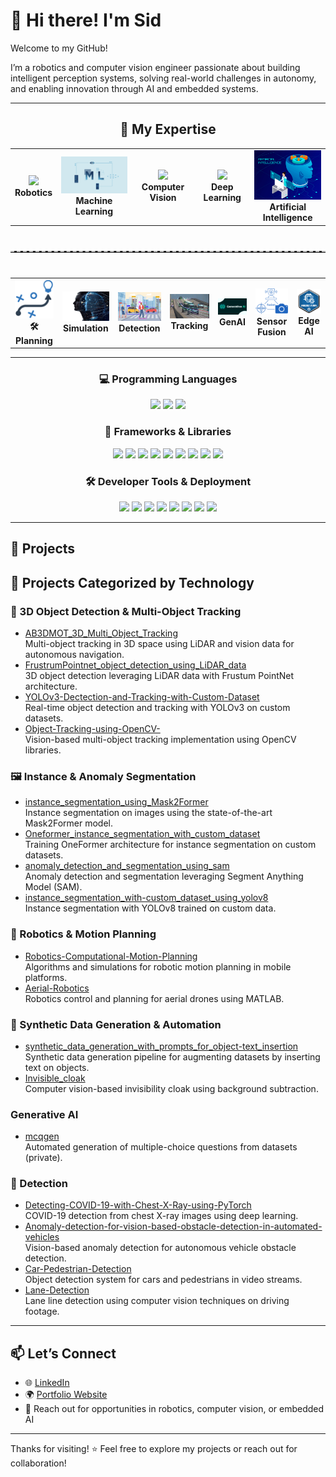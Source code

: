 # 👋 Hi there! I'm Sid

Welcome to my GitHub!

I’m a robotics and computer vision engineer passionate about building intelligent perception systems, solving real-world challenges in autonomy, and enabling innovation through AI and embedded systems.

---
<!-- 🚀 Expertise Domains -->
<h2 align="center">🧠 My Expertise</h2>

<table align="center">
  <tr>
    <td align="center">
      <img src="logos/gif/robotics.gif" width="140"/><br/>
      <b> Robotics</b>
    </td>
    <td align="center">
      <img src="logos/gif/ml.gif" width="180"/><br/>
      <b> Machine Learning</b>
    </td>
    <td align="center">
      <img src="logos/gif/computer_vision.gif" width="180"/><br/>
      <b>Computer Vision</b>
    </td>
    <td align="center">
      <img src="logos/gif/deep_learning.gif" width="120"/><br/>
      <b>Deep Learning</b>
    </td>
    <td align="center">
      <img src="logos/gif/AI.gif" width="150"/><br/>
      <b>Artificial Intelligence</b>
    </td>
  </tr>
</table>

<hr style="border-top: 2px dashed #bbb; margin: 40px 0;" />

<!-- 🔍 Subdomains -->
<table align="center">
  <tr>
    <td align="center">
      <img src="logos/path_planning.png" width="100"/><br/>
      <b>🛠Planning</b>
    </td>
    <td align="center">
      <img src="logos/digital-twin.jpg" width="120"/><br/>
      <b>Simulation</b>
    </td>
    <td align="center">
      <img src="logos/detection.png" width="120"/><br/>
      <b>Detection</b>
    </td>
    <td align="center">
      <img src="logos/tracking.jpg" width="120"/><br/>
      <b>Tracking</b>
       </td>
    <td align="center">
      <img src="logos/genai.png" width="120"/><br/>
      <b>GenAI</b>
    </td>
    </td>
    <td align="center">
      <img src="logos/sensor_fusion.svg" width="120"/><br/>
      <b>Sensor Fusion</b>
    </td>
    <td align="center">
      <img src="logos/Embeded.png" width="120"/><br/>
      <b>Edge AI</b>
    </td>
  </tr>
</table>

---

<!-- Row 1: Programming Languages -->
<h3 align="center">💻 Programming Languages</h3>

<p align="center">
  <img src="https://img.shields.io/badge/Python-3776AB?style=for-the-badge&logo=python&logoColor=white" />
  <img src="https://img.shields.io/badge/C++-00599C?style=for-the-badge&logo=c%2B%2B&logoColor=white" />
  <img src="https://img.shields.io/badge/Ruby-CC342D?style=for-the-badge&logo=ruby&logoColor=white" />
</p>

<!-- Row 2: Libraries & Frameworks -->
<h3 align="center">🧠 Frameworks & Libraries</h3>

<p align="center">
  <img src="https://img.shields.io/badge/ROS-22314E?style=for-the-badge&logo=ros&logoColor=white" />
  <img src="https://img.shields.io/badge/ROCK-0B0C10?style=for-the-badge" />
  <img src="https://img.shields.io/badge/TensorFlow-FF6F00?style=for-the-badge&logo=tensorflow&logoColor=white" />
  <img src="https://img.shields.io/badge/PyTorch-EE4C2C?style=for-the-badge&logo=pytorch&logoColor=white" />
  <img src="https://img.shields.io/badge/Keras-D00000?style=for-the-badge&logo=keras&logoColor=white" />
  <img src="https://img.shields.io/badge/scikit--learn-F7931E?style=for-the-badge&logo=scikit-learn&logoColor=white" />
  <img src="https://img.shields.io/badge/OpenCV-5C3EE8?style=for-the-badge&logo=opencv&logoColor=white" />
  <img src="https://img.shields.io/badge/ONNX-1C1C1C?style=for-the-badge" />
  <img src="https://img.shields.io/badge/CUDA-76B900?style=for-the-badge&logo=nvidia&logoColor=white" />
</p>

<!-- Row 3: Tools & Deployment -->
<h3 align="center">🛠️ Developer Tools & Deployment</h3>

<p align="center">
  <img src="https://img.shields.io/badge/Linux-FCC624?style=for-the-badge&logo=linux&logoColor=black" />
  <img src="https://img.shields.io/badge/Git-F05032?style=for-the-badge&logo=git&logoColor=white" />
  <img src="https://img.shields.io/badge/Docker-2496ED?style=for-the-badge&logo=docker&logoColor=white" />
  <img src="https://img.shields.io/badge/Gazebo-0077C5?style=for-the-badge" />
  <img src="https://img.shields.io/badge/AutoML-FFBB00?style=for-the-badge" />
  <img src="https://img.shields.io/badge/Jetson-76B900?style=for-the-badge&logo=nvidia&logoColor=white" />
  <img src="https://img.shields.io/badge/FPGA-0081CB?style=for-the-badge" />
  <img src="https://img.shields.io/badge/CI--CD-0A0A0A?style=for-the-badge&logo=githubactions&logoColor=white" />
</p>

---

## 🚀 Projects

## 📂 Projects Categorized by Technology

### 🎯 3D Object Detection & Multi-Object Tracking
- [AB3DMOT_3D_Multi_Object_Tracking](https://github.com/yourusername/AB3DMOT_3D_Multi_Object_Tracking)  
  Multi-object tracking in 3D space using LiDAR and vision data for autonomous navigation.
- [FrustrumPointnet_object_detection_using_LiDAR_data](https://github.com/yourusername/FrustrumPointnet_object_detection_using_LiDAR_data)  
  3D object detection leveraging LiDAR data with Frustum PointNet architecture.
- [YOLOv3-Dectection-and-Tracking-with-Custom-Dataset](https://github.com/yourusername/YOLOv3-Dectection-and-Tracking-with-Custom-Dataset)  
  Real-time object detection and tracking with YOLOv3 on custom datasets.
- [Object-Tracking-using-OpenCV-](https://github.com/yourusername/Object-Tracking-using-OpenCV-)  
  Vision-based multi-object tracking implementation using OpenCV libraries.

### 🖼️ Instance & Anomaly Segmentation
- [instance_segmentation_using_Mask2Former](https://github.com/yourusername/instance_segmentation_using_Mask2Former)  
  Instance segmentation on images using the state-of-the-art Mask2Former model.
- [Oneformer_instance_segmentation_with_custom_dataset](https://github.com/yourusername/Oneformer_instance_segmentation_with_custom_dataset)  
  Training OneFormer architecture for instance segmentation on custom datasets.
- [anomaly_detection_and_segmentation_using_sam](https://github.com/yourusername/anomaly_detection_and_segmentation_using_sam)  
  Anomaly detection and segmentation leveraging Segment Anything Model (SAM).
- [instance_segmentation_with-custom_dataset_using_yolov8](https://github.com/yourusername/instance_segmentation_with-custom_dataset_using_yolov8)  
  Instance segmentation with YOLOv8 trained on custom data.

### 🤖 Robotics & Motion Planning
- [Robotics-Computational-Motion-Planning](https://github.com/yourusername/Robotics-Computational-Motion-Planning)  
  Algorithms and simulations for robotic motion planning in mobile platforms.
- [Aerial-Robotics](https://github.com/yourusername/Aerial-Robotics)  
  Robotics control and planning for aerial drones using MATLAB.



### 🧠 Synthetic Data Generation & Automation
- [synthetic_data_generation_with_prompts_for_object-text_insertion](https://github.com/yourusername/synthetic_data_generation_with_prompts_for_object-text_insertion)  
  Synthetic data generation pipeline for augmenting datasets by inserting text on objects.
- [Invisible_cloak](https://github.com/yourusername/Invisible_cloak)  
  Computer vision-based invisibility cloak using background subtraction.

### Generative AI
- [mcqgen](https://github.com/yourusername/mcqgen)  
  Automated generation of multiple-choice questions from datasets (private).

### 🏥 Detection
- [Detecting-COVID-19-with-Chest-X-Ray-using-PyTorch](https://github.com/yourusername/Detecting-COVID-19-with-Chest-X-Ray-using-PyTorch)  
  COVID-19 detection from chest X-ray images using deep learning.
- [Anomaly-detection-for-vision-based-obstacle-detection-in-automated-vehicles](https://github.com/yourusername/Anomaly-detection-for-vision-based-obstacle-detection-in-automated-vehicles)  
  Vision-based anomaly detection for autonomous vehicle obstacle detection.
- [Car-Pedestrian-Detection](https://github.com/yourusername/Car-Pedestrian-Detection)  
  Object detection system for cars and pedestrians in video streams.
- [Lane-Detection](https://github.com/yourusername/Lane-Detection)  
  Lane line detection using computer vision techniques on driving footage.

---

## 📫 Let’s Connect

- 🌐 [LinkedIn](https://linkedin.com/in/yourprofile)
- 🌍 [Portfolio Website](https://yourwebsite.com)
- 📨 Reach out for opportunities in robotics, computer vision, or embedded AI

---

Thanks for visiting! ⭐ Feel free to explore my projects or reach out for collaboration!
